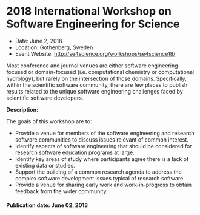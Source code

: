 
# 2018 International Workshop on Software Engineering for Science

- Date: June 2, 2018
- Location: Gothenberg, Sweden
- Event Website:
http://se4science.org/workshops/se4science18/

Most conference and journal venues are either software engineering-focused or domain-focused (i.e. computational chemistry or computational hydrology), but rarely on the intersection of those domains. Specifically, within the scientific software community, there are few places to publish results related to the unique software engineering challenges faced by scientific software developers.

**Description:**

The goals of this workshop are to:
- Provide a venue for members of the software engineering and research software communities to discuss issues relevant of common interest.
- Identify aspects of software engineering that should be considered for research software education programs at large.
- Identify key areas of study where participants agree there is a lack of existing data or studies.
- Support the building of a common research agenda to address the complex software development issues typical of research software.
- Provide a venue for sharing early work and work-in-progress to obtain feedback from the wider community.

#### Publication date: June 02, 2018

<!---
Publish: yes
Categories: development, collaboration
Topics: software engineering
Tags: workshop
Level: 2
Prerequisites: WhatIsCseSwProductivity.md
Aggregate: none
--->
